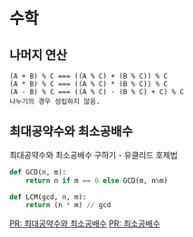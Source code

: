 # 수학

## 나머지 연산
```
(A + B) % C === ((A % C) + (B % C)) % C
(A * B) % C === ((A % C) * (B % C)) % C
(A - B) % C === ((A % C) - (B % C) + C) % C
나누기의 경우 성립하지 않음.
```

## 최대공약수와 최소공배수
최대공약수와 최소공배수 구하기 - 유클리드 호제법
```python
def GCD(n, m):
    return n if m == 0 else GCD(m, n%m)

def LCM(gcd, n, m):
    return (n * m) // gcd
```
[PR: 최대공약수와 최소공배수](https://github.com/Kwakcena/codeplus-SW-competency/pull/1)
[PR: 최소공배수](https://github.com/Kwakcena/codeplus-SW-competency/pull/2)

